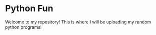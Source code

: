 # Python Fun
Welcome to my repository! This is where I will be uploading my random python programs!
